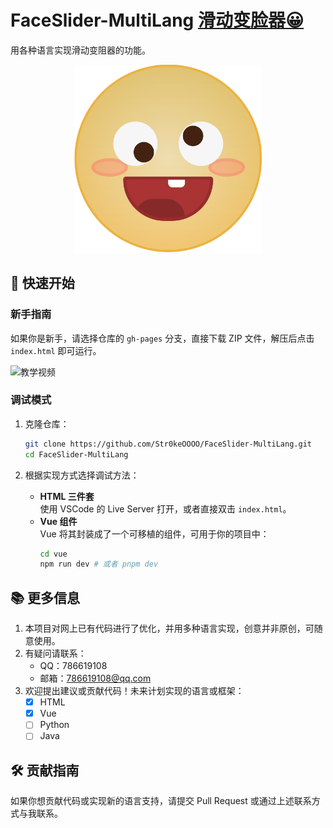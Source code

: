 # FaceSlider-MultiLang [滑动变脸器😀](https://str0keoooo.github.io/FaceSlider-MultiLang/)

用各种语言实现滑动变阻器的功能。

<div align="center">
  <img src="docs/FaceSlider.png" alt="FaceSlider" width="300" />
</div>

## 🚀 快速开始

### 新手指南
如果你是新手，请选择仓库的 `gh-pages` 分支，直接下载 ZIP 文件，解压后点击 `index.html` 即可运行。

<img src="docs/teach.gif" alt="教学视频" width="1000" />

### 调试模式
1. 克隆仓库：
   ```bash
   git clone https://github.com/Str0keOOOO/FaceSlider-MultiLang.git
   cd FaceSlider-MultiLang
   ```

2. 根据实现方式选择调试方法：
   - **HTML 三件套**  
     使用 VSCode 的 Live Server 打开，或者直接双击 `index.html`。
   - **Vue 组件**  
     Vue 将其封装成了一个可移植的组件，可用于你的项目中：
     ```bash
     cd vue
     npm run dev # 或者 pnpm dev
     ```

## 📚 更多信息

1. 本项目对网上已有代码进行了优化，并用多种语言实现，创意并非原创，可随意使用。
2. 有疑问请联系：
   - QQ：786619108
   - 邮箱：786619108@qq.com
3. 欢迎提出建议或贡献代码！未来计划实现的语言或框架：
   - [x] HTML
   - [x] Vue
   - [ ] Python
   - [ ] Java

## 🛠️ 贡献指南

如果你想贡献代码或实现新的语言支持，请提交 Pull Request 或通过上述联系方式与我联系。